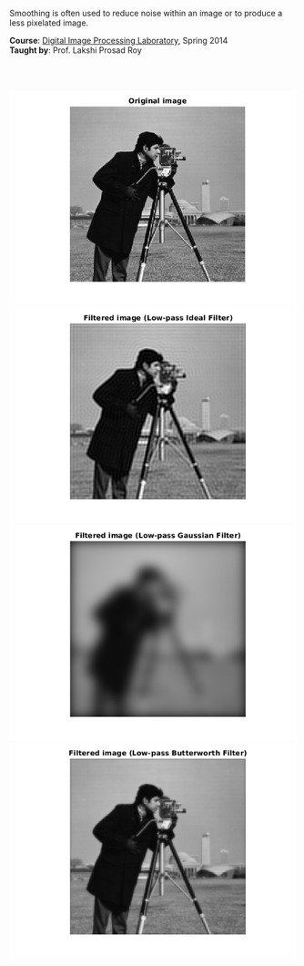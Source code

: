 Smoothing is often used to reduce noise within an image or to produce a less
pixelated image.

**Course**: [Digital Image Processing Laboratory], Spring 2014<br>
**Taught by**: Prof. Lakshi Prosad Roy

[Digital Image Processing Laboratory]: https://github.com/nitrece/digital-image-processing-laboratory

<br>
<br>

![](Results/00.%20Original%20Image.png)<br>
![](Results/01.%20Low-pass%20Ideal%20Filter.png)<br>
![](Results/02.%20Low-pass%20Gaussian%20Filter.png)<br>
![](Results/03.%20Low-pass%20Butterworth%20Filter.png)<br>
